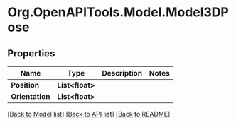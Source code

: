 # Org.OpenAPITools.Model.Model3DPose
## Properties

Name | Type | Description | Notes
------------ | ------------- | ------------- | -------------
**Position** | **List&lt;float&gt;** |  | 
**Orientation** | **List&lt;float&gt;** |  | 

[[Back to Model list]](../README.md#documentation-for-models) [[Back to API list]](../README.md#documentation-for-api-endpoints) [[Back to README]](../README.md)

